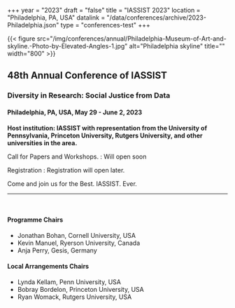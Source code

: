 +++
year = "2023"
draft = "false"
title = "IASSIST 2023"
location = "Philadelphia, PA, USA"
datalink = "/data/conferences/archive/2023-Philadelphia.json"
type = "conferences-test"
+++


{{< figure src="/img/conferences/annual/Philadelphia-Museum-of-Art-and-skyline.-Photo-by-Elevated-Angles-1.jpg" alt="Philadelphia skyline" title="" width="800" >}}

## 48th Annual Conference of IASSIST

### Diversity in Research: Social Justice from Data

#### Philadelphia, PA, USA, May 29 - June 2, 2023

**Host institution: IASSIST with representation from the University of Pennsylvania, Princeton University, Rutgers University, and other universities in the area.** 


Call for Papers and Workshops.
: Will open soon

Registration
: Registration will open later.

Come and join us for the Best. IASSIST. Ever.

<hr />
<br />

#### Programme Chairs
- Jonathan Bohan, Cornell University, USA
- Kevin Manuel, Ryerson University, Canada
- Anja Perry, Gesis, Germany

#### Local Arrangements Chairs
- Lynda Kellam, Penn University, USA
- Bobray Bordelon, Princeton University, USA
- Ryan Womack, Rutgers University, USA


<br />


